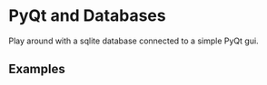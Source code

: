 # PyQt and Databases
Play around with a sqlite database connected to a simple PyQt gui.

## Examples
